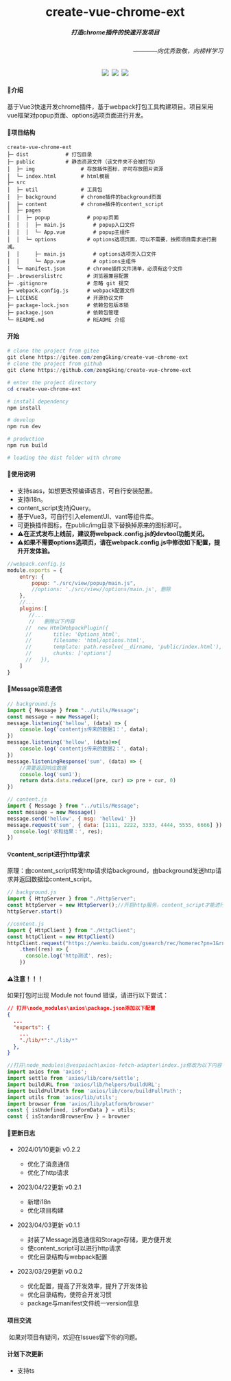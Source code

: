 <h1 align="center">create-vue-chrome-ext</h1>
<h5 align="center">打造chrome插件的快速开发项目</h5>
<h6 align="right">————向优秀致敬，向榜样学习</h6>
<div align="center"><img src="https://img.shields.io/badge/license-MIT-blueviolet"/>&ensp;<img src="https://img.shields.io/badge/chrome_extension-v0.2.1-blueviolet"/>&ensp;<img src="https://img.shields.io/badge/Vue3-webpack-blueviolet"/></div>


#### 📌介绍

​		基于Vue3快速开发chrome插件，基于webpack打包工具构建项目。项目采用vue框架对popup页面、options选项页面进行开发。

#### 📄项目结构
```
create-vue-chrome-ext
├─ dist            # 打包目录
├─ public          # 静态资源文件（该文件夹不会被打包）
│  ├─ img				# 存放插件图标，亦可存放图片资源
│  └─ index.html        # html模板	
├─ src
│  ├─ util              # 工具包	    
│  ├─ background        # chrome插件的background页面	    
│  ├─ content           # chrome插件的content_script
│  ├─ pages              
│  │  ├─ popup            # popup页面
│  │  │  ├─ main.js		    # popup入口文件	
│  │  │  └─ App.vue	 	    # popup主组件
│  │  └─ options          # options选项页面，可以不需要，按照项目需求进行删减。
│  │     ├─ main.js		    # options选项页入口文件
│  │     └─ App.vue	      	# options主组件 
│  └─ manifest.json		  # chrome插件文件清单，必须有这个文件
├─ .browserslistrc 		  # 浏览器兼容配置
├─ .gitignore             # 忽略 git 提交
├─ webpack.config.js      # webpack配置文件
├─ LICENSE                # 开源协议文件
├─ package-lock.json      # 依赖包包版本锁
├─ package.json           # 依赖包管理
└─ README.md              # README 介绍

```

#### 开始

```powershell
# clone the project from gitee
git clone https://gitee.com/zengGking/create-vue-chrome-ext
# clone the project from github
git clone https://github.com/zengGking/create-vue-chrome-ext

# enter the project directory
cd create-vue-chrome-ext

# install dependency
npm install

# develop
npm run dev

# production
npm run build

# loading the dist folder with chrome 
```

#### 📃使用说明

- 支持sass，如想更改预编译语言，可自行安装配置。
- 支持i18n。
- content_script支持jQuery。
- 基于Vue3，可自行引入elementUI、vant等组件库。
- 可更换插件图标，在public/img目录下替换掉原来的图标即可。
- **⚠在正式发布上线前，建议将webpack.config.js的devtool功能关闭。**
- **⚠如果不需要options选项页，请在webpack.config.js中修改如下配置，提升开发体验。**

```js
//webpack.config.js
module.exports = {
    entry: {
        popup: "./src/view/popup/main.js",
        //options: './src/view//options/main.js', 删除
    },
    //...
    plugins:[
       //...
       //	删除以下内容
      //  new HtmlWebpackPlugin({
      //       title: 'Options_html',
      //       filename: 'html/options.html',
      //       template: path.resolve(__dirname, 'public/index.html'),
      //       chunks: ['options']
      //   }),
    ]
}
```

#### 📧Message消息通信
```js
// background.js
import { Message } from "../utils/Message";
const message = new Message();
message.listening('hellow', (data) => {
    console.log('contentjs传来的数据1：', data);
})
message.listening('hellow', (data)=>{
    console.log('contentjs传来的数据2：', data);
})
message.listeningResponse('sum', (data) => {
    //需要返回响应数据
    console.log('sum1');
    return data.data.reduce((pre, cur) => pre + cur, 0)
})

// content.js
import { Message } from "../utils/Message";
const message = new Message()
message.send('hellow', { msg: 'hellow1' })
message.request('sum', { data: [1111, 2222, 3333, 4444, 5555, 6666] }).then((res) => {
  console.log('求和结果：', res);
})

```
#### 💡content_script进行http请求
原理：由content_script转发http请求给background，由background发送http请求并返回数据给content_script。
```js
// background.js
import { HttpServer } from "./HttpServer";
const httpServer = new HttpServer();//开启http服务，content_script才能进行http请求
httpServer.start()

//content.js
import { HttpClient } from "./HttpClient";
const httpClient = new HttpClient()
httpClient.request("https://wenku.baidu.com/gsearch/rec/homerec?pn=1&rn=16", { method: 'get', params: { limit: 10 } })
    .then((res) => {
      console.log('http测试', res);
  	})
```
#### ⚠注意！！！
如果打包时出现 Module not found 错误，请进行以下尝试：

```json
// 打开\node_modules\axios\package.json添加以下配置
{
  ...
  "exports": {
    ...
    "./lib/*":"./lib/*"
  },
}
```
```js
//打开\node_modules\@vespaiach\axios-fetch-adapter\index.js修改为以下内容
import axios from 'axios';
import settle from 'axios/lib/core/settle';
import buildURL from 'axios/lib/helpers/buildURL';
import buildFullPath from 'axios/lib/core/buildFullPath';
import utils from 'axios/lib/utils';
import browser from 'axios/lib/platform/browser'
const { isUndefined, isFormData } = utils;
const { isStandardBrowserEnv } = browser
```
#### 📖更新日志
- 2024/01/10更新 v0.2.2
  - 优化了消息通信
  - 优化了http请求

- 2023/04/22更新  v0.2.1
  - 新增i18n
  - 优化项目构建
- 2023/04/03更新  v0.1.1
  - 封装了Message消息通信和Storage存储，更方便开发
  - 使content_script可以进行http请求
  - 优化目录结构与webpack配置
- 2023/03/29更新	v0.0.2
  - 优化配置，提高了开发效率，提升了开发体验
  - 优化目录结构，使符合开发习惯
  - package与manifest文件统一version信息


#### 项目交流

​	如果对项目有疑问，欢迎在Issues留下你的问题。

#### 计划下次更新

- 支持ts
